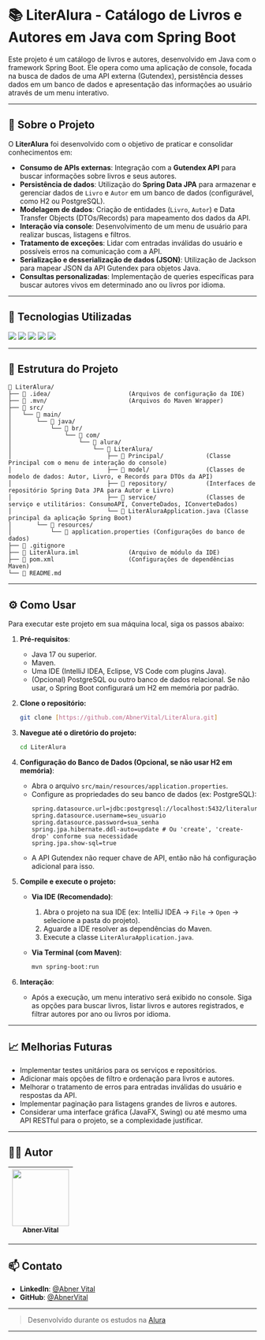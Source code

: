 # 📚 LiterAlura - Catálogo de Livros e Autores em Java com Spring Boot

Este projeto é um catálogo de livros e autores, desenvolvido em Java com o framework Spring Boot. Ele opera como uma aplicação de console, focada na busca de dados de uma API externa (Gutendex), persistência desses dados em um banco de dados e apresentação das informações ao usuário através de um menu interativo.

---

## 📌 Sobre o Projeto

O **LiterAlura** foi desenvolvido com o objetivo de praticar e consolidar conhecimentos em:

* **Consumo de APIs externas**: Integração com a **Gutendex API** para buscar informações sobre livros e seus autores.
* **Persistência de dados**: Utilização do **Spring Data JPA** para armazenar e gerenciar dados de `Livro` e `Autor` em um banco de dados (configurável, como H2 ou PostgreSQL).
* **Modelagem de dados**: Criação de entidades (`Livro`, `Autor`) e Data Transfer Objects (DTOs/Records) para mapeamento dos dados da API.
* **Interação via console**: Desenvolvimento de um menu de usuário para realizar buscas, listagens e filtros.
* **Tratamento de exceções**: Lidar com entradas inválidas do usuário e possíveis erros na comunicação com a API.
* **Serialização e desserialização de dados (JSON)**: Utilização de Jackson para mapear JSON da API Gutendex para objetos Java.
* **Consultas personalizadas**: Implementação de queries específicas para buscar autores vivos em determinado ano ou livros por idioma.

---

## 🚀 Tecnologias Utilizadas

<div>
 <img src="https://img.shields.io/badge/Java-ED8B00?style=for-the-badge&logo=java&logoColor=white">
 <img src="https://img.shields.io/badge/Spring_Boot-6DB33F?style=for-the-badge&logo=spring-boot&logoColor=white">
 <img src="https://img.shields.io/badge/Spring_Data_JPA-6DB33F?style=for-the-badge&logo=spring&logoColor=white">
 <img src="https://img.shields.io/badge/PostgreSQL-316192?style=for-the-badge&logo=postgresql&logoColor=white">
 <img src="https://img.shields.io/badge/H2_Database-2DB2DD?style=for-the-badge&logo=h2&logoColor=white">
</div>

---

## 🧱 Estrutura do Projeto

````
📁 LiterAlura/
├── 📁 .idea/                      (Arquivos de configuração da IDE)
├── 📁 .mvn/                       (Arquivos do Maven Wrapper)
├── 📁 src/
│   └── 📁 main/
│       └── 📁 java/
│           └── 📁 br/
│               └── 📁 com/
│                   └── 📁 alura/
│                       └── 📁 LiterAlura/
│                           ├── 📁 Principal/            (Classe Principal com o menu de interação do console)
│                           ├── 📁 model/                (Classes de modelo de dados: Autor, Livro, e Records para DTOs da API)
│                           ├── 📁 repository/           (Interfaces de repositório Spring Data JPA para Autor e Livro)
│                           ├── 📁 service/              (Classes de serviço e utilitários: ConsumoAPI, ConverteDados, IConverteDados)
│                           └── 📄 LiterAluraApplication.java (Classe principal da aplicação Spring Boot)
│       └── 📁 resources/
│           └── 📄 application.properties (Configurações do banco de dados)
├── 📄 .gitignore
├── 📄 LiterAlura.iml              (Arquivo de módulo da IDE)
├── 📄 pom.xml                     (Configurações de dependências Maven)
└── 📄 README.md
````

---

## ⚙️ Como Usar

Para executar este projeto em sua máquina local, siga os passos abaixo:

1.  **Pré-requisitos**:
    * Java 17 ou superior.
    * Maven.
    * Uma IDE (IntelliJ IDEA, Eclipse, VS Code com plugins Java).
    * (Opcional) PostgreSQL ou outro banco de dados relacional. Se não usar, o Spring Boot configurará um H2 em memória por padrão.

2.  **Clone o repositório:**
    ```bash
    git clone [https://github.com/AbnerVital/LiterAlura.git]
    ```

3.  **Navegue até o diretório do projeto:**
    ```bash
    cd LiterAlura
    ```

4.  **Configuração do Banco de Dados (Opcional, se não usar H2 em memória)**:
    * Abra o arquivo `src/main/resources/application.properties`.
    * Configure as propriedades do seu banco de dados (ex: PostgreSQL):
        ```properties
        spring.datasource.url=jdbc:postgresql://localhost:5432/literalura_db
        spring.datasource.username=seu_usuario
        spring.datasource.password=sua_senha
        spring.jpa.hibernate.ddl-auto=update # Ou 'create', 'create-drop' conforme sua necessidade
        spring.jpa.show-sql=true
        ```
    * A API Gutendex não requer chave de API, então não há configuração adicional para isso.

5.  **Compile e execute o projeto:**

    * **Via IDE (Recomendado)**:
        1.  Abra o projeto na sua IDE (ex: IntelliJ IDEA -> `File` -> `Open` -> selecione a pasta do projeto).
        2.  Aguarde a IDE resolver as dependências do Maven.
        3.  Execute a classe `LiterAluraApplication.java`.

    * **Via Terminal (com Maven)**:
        ```bash
        mvn spring-boot:run
        ```

6.  **Interação**:
    * Após a execução, um menu interativo será exibido no console. Siga as opções para buscar livros, listar livros e autores registrados, e filtrar autores por ano ou livros por idioma.

---

## 📈 Melhorias Futuras

* Implementar testes unitários para os serviços e repositórios.
* Adicionar mais opções de filtro e ordenação para livros e autores.
* Melhorar o tratamento de erros para entradas inválidas do usuário e respostas da API.
* Implementar paginação para listagens grandes de livros e autores.
* Considerar uma interface gráfica (JavaFX, Swing) ou até mesmo uma API RESTful para o projeto, se a complexidade justificar.

---

## 👨‍💻 Autor

| [<img src="https://avatars.githubusercontent.com/u/102125924?v=4" width=115><br><sub>Abner Vital</sub>](https://github.com/AbnerVital) |
| :------------------------------------------------------------------------------------------------------------------------------------: |

-----

## 📫 Contato

  * **LinkedIn**: [@Abner Vital](https://www.linkedin.com/in/abner-vital-233730141/)
  * **GitHub**: [@AbnerVital](https://github.com/AbnerVital)

-----

> Desenvolvido durante os estudos na [Alura](https://www.alura.com.br/)

-----


